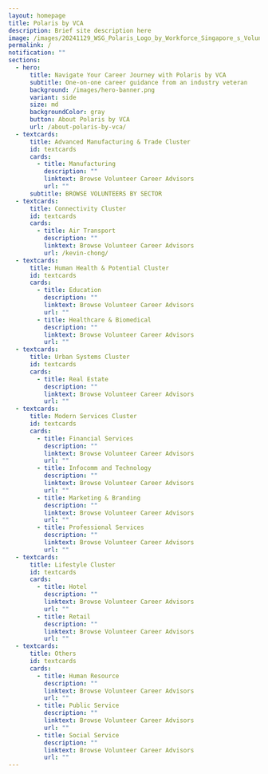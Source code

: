 ```yaml
---
layout: homepage
title: Polaris by VCA
description: Brief site description here
image: /images/20241129_WSG_Polaris_Logo_by_Workforce_Singapore_s_Volunteer_Career_Advisors_FA_path.jpg
permalink: /
notification: ""
sections:
  - hero:
      title: Navigate Your Career Journey with Polaris by VCA
      subtitle: One-on-one career guidance from an industry veteran
      background: /images/hero-banner.png
      variant: side
      size: md
      backgroundColor: gray
      button: About Polaris by VCA
      url: /about-polaris-by-vca/
  - textcards:
      title: Advanced Manufacturing & Trade Cluster
      id: textcards
      cards:
        - title: Manufacturing
          description: ""
          linktext: Browse Volunteer Career Advisors
          url: ""
      subtitle: BROWSE VOLUNTEERS BY SECTOR
  - textcards:
      title: Connectivity Cluster
      id: textcards
      cards:
        - title: Air Transport
          description: ""
          linktext: Browse Volunteer Career Advisors
          url: /kevin-chong/
  - textcards:
      title: Human Health & Potential Cluster
      id: textcards
      cards:
        - title: Education
          description: ""
          linktext: Browse Volunteer Career Advisors
          url: ""
        - title: Healthcare & Biomedical
          description: ""
          linktext: Browse Volunteer Career Advisors
          url: ""
  - textcards:
      title: Urban Systems Cluster
      id: textcards
      cards:
        - title: Real Estate
          description: ""
          linktext: Browse Volunteer Career Advisors
          url: ""
  - textcards:
      title: Modern Services Cluster
      id: textcards
      cards:
        - title: Financial Services
          description: ""
          linktext: Browse Volunteer Career Advisors
          url: ""
        - title: Infocomm and Technology
          description: ""
          linktext: Browse Volunteer Career Advisors
          url: ""
        - title: Marketing & Branding
          description: ""
          linktext: Browse Volunteer Career Advisors
          url: ""
        - title: Professional Services
          description: ""
          linktext: Browse Volunteer Career Advisors
          url: ""
  - textcards:
      title: Lifestyle Cluster
      id: textcards
      cards:
        - title: Hotel
          description: ""
          linktext: Browse Volunteer Career Advisors
          url: ""
        - title: Retail
          description: ""
          linktext: Browse Volunteer Career Advisors
          url: ""
  - textcards:
      title: Others
      id: textcards
      cards:
        - title: Human Resource
          description: ""
          linktext: Browse Volunteer Career Advisors
          url: ""
        - title: Public Service
          description: ""
          linktext: Browse Volunteer Career Advisors
          url: ""
        - title: Social Service
          description: ""
          linktext: Browse Volunteer Career Advisors
          url: ""
---
```

